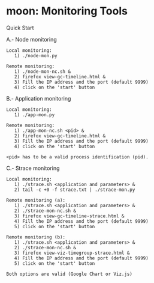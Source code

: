 # moon: Monitoring Tools
Quick Start

A.- Node monitoring

    Local monitoring:
       1) ./node-mon.py
       
    Remote monitoring:
       1) ./node-mon-nc.sh &
       2) firefox view-gc-timeline.html &
       3) Fill the IP address and the port (default 9999)
       4) click on the 'start' button
 
B.- Application monitoring

    Local monitoring:
       1) ./app-mon.py
       
    Remote monitoring:
       1) ./app-mon-nc.sh <pid> &
       2) firefox view-gc-timeline.html &
       3) Fill the IP address and the port (default 9999)
       4) click on the 'start' button 
 
    <pid> has to be a valid process identification (pid).
 
C.- Strace monitoring

    Local monitoring:
       1) ./strace.sh <application and parameters> &
       2) tail -c +0 -f strace.txt | ./strace-mon.py 
       
    Remote monitoring (a):
       1) ./strace.sh <application and parameters> &
       2) ./strace-mon-nc.sh &
       3) firefox view-gc-timeline-strace.html &
       4) Fill the IP address and the port (default 9999)
       5) click on the 'start' button

    Remote monitoring (b):
       1) ./strace.sh <application and parameters> &
       2) ./strace-mon-nc.sh &
       3) firefox view-viz-timegroup-strace.html &
       4) Fill the IP address and the port (default 9999)
       5) click on the 'start' button

    Both options are valid (Google Chart or Viz.js)
 
